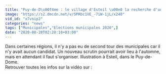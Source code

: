 ```yaml
---
title: "Puy-de-D\u00f4me : le village d'Esteil \u00e0 la recherche d'un maire"
image: "https://s2.dmcdn.net/v/SPRbc1VE_-7iW-1jL/x240"
vid_id: "x7vnip2"
categories: "news"
tags: ["Municipales","Elections municipales 2020",]
date: "2020-08-28T02:20:10+03:00"
---
```

Dans certaines régions, il n'y a pas eu de second tour des municipales car il n'y avait aucun candidat. Un nouveau scrutin pourrait avoir lieu à l'automne, mais en attendant il faut s'organiser. Illustration à Esteil, dans le Puy-de-Dome.  <br>Retrouver toutes les infos sur la vidéo sur : 

